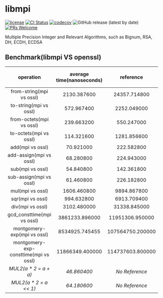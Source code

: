 # libmpi

[![license](https://img.shields.io/badge/license-Apache-brightgreen.svg?style=flat)](https://github.com/vxfury/libmpi/blob/master/LICENSE)
[![CI Status](https://github.com/vxfury/libmpi/workflows/ci/badge.svg)](https://github.com/vxfury/libmpi/actions)
[![codecov](https://codecov.io/gh/vxfury/libmpi/branch/main/graph/badge.svg?token=5IfLTTEcnF)](https://codecov.io/gh/vxfury/libmpi)
![GitHub release (latest by date)](https://img.shields.io/github/v/release/vxfury/libmpi?color=red&label=release)
[![PRs Welcome](https://img.shields.io/badge/PRs-welcome-brightgreen.svg)](https://github.com/vxfury/libmpi/pulls)

Multiple Precision Integer and Relevant Algorithms, such as Bignum, RSA, DH, ECDH, ECDSA
## Benchmark(libmpi VS openssl)

|               operation               | average time(nanoseconds) |    reference     | coefficient of variation | perfermance ratio |
| :-: | :-: | :-: | :-: | :-: |
| from-string(mpi vs ossl)              |        2130.387600        |   24357.714800   |         0.021688         | <span style="color:#8000;">**11.433466**</span>         |
| to-string(mpi vs ossl)                |        572.967400         |   2252.049000    |         0.041777         | <span style="color:#8000;">**3.930501**</span>          |
| from-octets(mpi vs ossl)              |        239.663200         |    550.247000    |         0.064596         | <span style="color:#8000;">**2.295918**</span>          |
| to-octets(mpi vs ossl)                |        114.321600         |   1281.856600    |         0.093529         | <span style="color:#8000;">**11.212724**</span>         |
| add(mpi vs ossl)                      |         70.921000         |    222.582800    |         0.118746         | <span style="color:#8000;">**3.138461**</span>          |
| add-assign(mpi vs ossl)               |         68.280800         |    224.943000    |         0.121105         | <span style="color:#8000;">**3.294381**</span>          |
| sub(mpi vs ossl)                      |         54.840800         |    142.361800    |         0.135038         | <span style="color:#8000;">**2.595910**</span>          |
| sub-assign(mpi vs ossl)               |         61.460800         |    226.182800    |         0.127575         | <span style="color:#8000;">**3.680115**</span>          |
| mul(mpi vs ossl)                      |        1606.460800        |   9894.867800    |         0.025212         | <span style="color:#8000;">**6.159421**</span>          |
| sqr(mpi vs ossl)                      |        994.632800         |   6913.709400    |         0.033124         | <span style="color:#8000;">**6.951017**</span>          |
| div(mpi vs ossl)                      |        3102.480000        |   31338.845000   |         0.017963         | <span style="color:#8000;">**10.101224**</span>         |
| gcd_consttime(mpi vs ossl)            |      3861233.896000       | 11951306.950000  |         0.000766         | <span style="color:#8000;">**3.095204**</span>          |
| montgomery-exp(mpi vs ossl)           |      8534925.745455       | 107564750.200000 |         0.000991         | <span style="color:#8000;">**12.602892**</span>         |
| montgomery-exp-consttime(mpi vs ossl) |      11866349.400000      | 114737603.800000 |         0.007274         | <span style="color:#8000;">**9.669158**</span>          |
| <span style="font-style:italic;">MUL2(a * 2 = a + a)</span>                   |         <span style="font-style:italic;">46.860400</span>         |   <span style="font-style:italic;">No Reference</span>   |         <span style="font-style:italic;">0.146086</span>         | <span style="font-style:italic;">N/A</span>               |
| <span style="font-style:italic;">MUL2(a * 2 = a << 1)</span>                  |         <span style="font-style:italic;">64.180600</span>         |   <span style="font-style:italic;">No Reference</span>   |         <span style="font-style:italic;">0.134770</span>         | <span style="font-style:italic;">N/A</span>               |
